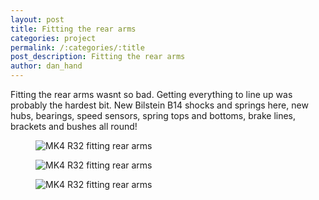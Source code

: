 ```yaml
---
layout: post
title: Fitting the rear arms 
categories: project 
permalink: /:categories/:title
post_description: Fitting the rear arms 
author: dan_hand
---
```


Fitting the rear arms wasnt so bad. Getting everything to line up was probably the hardest bit. New Bilstein B14 shocks and springs here, new hubs, bearings, speed sensors, spring tops and bottoms, brake lines, brackets and bushes all round!

<figure class="full-img"><img src="/assets/images/fitting-rear-arms-1.jpeg" alt="MK4 R32 fitting rear arms"></figure>
<figure class="full-img"><img src="/assets/images/fitting-rear-arms-2.jpeg" alt="MK4 R32 fitting rear arms"></figure>
<figure class="full-img"><img src="/assets/images/fitting-rear-arms-3.jpeg" alt="MK4 R32 fitting rear arms"></figure>

